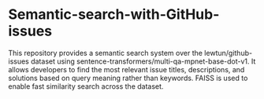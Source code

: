 # Semantic-search-with-GitHub-issues
This repository provides a semantic search system over the lewtun/github-issues dataset using sentence-transformers/multi-qa-mpnet-base-dot-v1. It allows developers to find the most relevant issue titles, descriptions, and solutions based on query meaning rather than keywords. FAISS is used to enable fast similarity search across the dataset.
